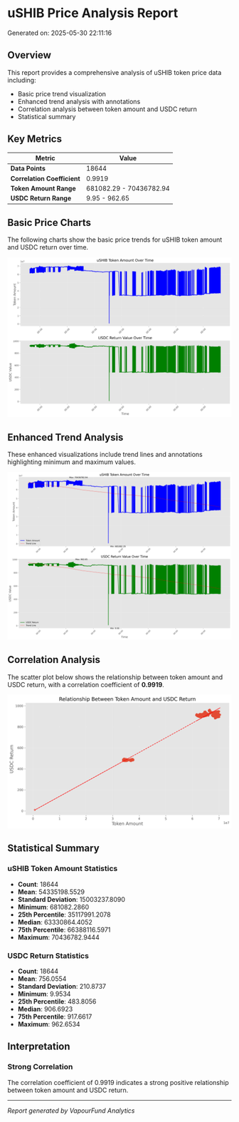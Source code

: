 # uSHIB Price Analysis Report

Generated on: 2025-05-30 22:11:16

## Overview

This report provides a comprehensive analysis of uSHIB token price data including:
- Basic price trend visualization
- Enhanced trend analysis with annotations
- Correlation analysis between token amount and USDC return
- Statistical summary

## Key Metrics

| Metric | Value |
|--------|-------|
| **Data Points** | 18644 |
| **Correlation Coefficient** | 0.9919 |
| **Token Amount Range** | 681082.29 - 70436782.94 |
| **USDC Return Range** | 9.95 - 962.65 |

## Basic Price Charts

The following charts show the basic price trends for uSHIB token amount and USDC return over time.

![uSHIB Basic Price Charts](https://raw.githubusercontent.com/VaporFund/weekly-reports/main/chart_images/uSHIB_price_charts.png)

## Enhanced Trend Analysis

These enhanced visualizations include trend lines and annotations highlighting minimum and maximum values.

![uSHIB Enhanced Trend Charts](https://raw.githubusercontent.com/VaporFund/weekly-reports/main/chart_images/uSHIB_price_charts_with_trend.png)

## Correlation Analysis

The scatter plot below shows the relationship between token amount and USDC return, with a correlation coefficient of **0.9919**.

![uSHIB Correlation Analysis](https://raw.githubusercontent.com/VaporFund/weekly-reports/main/chart_images/uSHIB_relationship_chart.png)

## Statistical Summary

### uSHIB Token Amount Statistics
- **Count**: 18644
- **Mean**: 54335198.5529
- **Standard Deviation**: 15003237.8090
- **Minimum**: 681082.2860
- **25th Percentile**: 35117991.2078
- **Median**: 63330864.4052
- **75th Percentile**: 66388116.5971
- **Maximum**: 70436782.9444

### USDC Return Statistics
- **Count**: 18644
- **Mean**: 756.0554
- **Standard Deviation**: 210.8737
- **Minimum**: 9.9534
- **25th Percentile**: 483.8056
- **Median**: 906.6923
- **75th Percentile**: 917.6617
- **Maximum**: 962.6534

## Interpretation

### Strong Correlation

The correlation coefficient of 0.9919 indicates a strong positive relationship between token amount and USDC return.

---

*Report generated by VapourFund Analytics*
